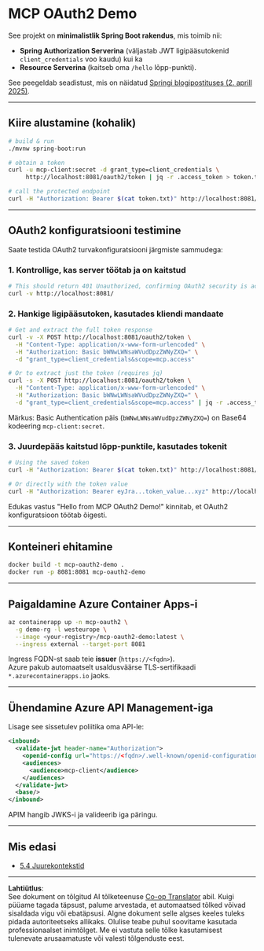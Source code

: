 <!--
CO_OP_TRANSLATOR_METADATA:
{
  "original_hash": "0a7083e660ca0d85fd6a947514c61993",
  "translation_date": "2025-10-11T12:09:48+00:00",
  "source_file": "05-AdvancedTopics/mcp-oauth2-demo/README.md",
  "language_code": "et"
}
-->
# MCP OAuth2 Demo

See projekt on **minimalistlik Spring Boot rakendus**, mis toimib nii:

* **Spring Authorization Serverina** (väljastab JWT ligipääsutokenid `client_credentials` voo kaudu) kui ka  
* **Resource Serverina** (kaitseb oma `/hello` lõpp-punkti).

See peegeldab seadistust, mis on näidatud [Springi blogipostituses (2. aprill 2025)](https://spring.io/blog/2025/04/02/mcp-server-oauth2).

---

## Kiire alustamine (kohalik)

```bash
# build & run
./mvnw spring-boot:run

# obtain a token
curl -u mcp-client:secret -d grant_type=client_credentials \
     http://localhost:8081/oauth2/token | jq -r .access_token > token.txt

# call the protected endpoint
curl -H "Authorization: Bearer $(cat token.txt)" http://localhost:8081/hello
```

---

## OAuth2 konfiguratsiooni testimine

Saate testida OAuth2 turvakonfiguratsiooni järgmiste sammudega:

### 1. Kontrollige, kas server töötab ja on kaitstud

```bash
# This should return 401 Unauthorized, confirming OAuth2 security is active
curl -v http://localhost:8081/
```

### 2. Hankige ligipääsutoken, kasutades kliendi mandaate

```bash
# Get and extract the full token response
curl -v -X POST http://localhost:8081/oauth2/token \
  -H "Content-Type: application/x-www-form-urlencoded" \
  -H "Authorization: Basic bWNwLWNsaWVudDpzZWNyZXQ=" \
  -d "grant_type=client_credentials&scope=mcp.access"

# Or to extract just the token (requires jq)
curl -s -X POST http://localhost:8081/oauth2/token \
  -H "Content-Type: application/x-www-form-urlencoded" \
  -H "Authorization: Basic bWNwLWNsaWVudDpzZWNyZXQ=" \
  -d "grant_type=client_credentials&scope=mcp.access" | jq -r .access_token > token.txt
```

Märkus: Basic Authentication päis (`bWNwLWNsaWVudDpzZWNyZXQ=`) on Base64 kodeering `mcp-client:secret`.

### 3. Juurdepääs kaitstud lõpp-punktile, kasutades tokenit

```bash
# Using the saved token
curl -H "Authorization: Bearer $(cat token.txt)" http://localhost:8081/hello

# Or directly with the token value
curl -H "Authorization: Bearer eyJra...token_value...xyz" http://localhost:8081/hello
```

Edukas vastus "Hello from MCP OAuth2 Demo!" kinnitab, et OAuth2 konfiguratsioon töötab õigesti.

---

## Konteineri ehitamine

```bash
docker build -t mcp-oauth2-demo .
docker run -p 8081:8081 mcp-oauth2-demo
```

---

## Paigaldamine **Azure Container Apps**-i

```bash
az containerapp up -n mcp-oauth2 \
  -g demo-rg -l westeurope \
  --image <your-registry>/mcp-oauth2-demo:latest \
  --ingress external --target-port 8081
```

Ingress FQDN-st saab teie **issuer** (`https://<fqdn>`).  
Azure pakub automaatselt usaldusväärse TLS-sertifikaadi `*.azurecontainerapps.io` jaoks.

---

## Ühendamine **Azure API Management**-iga

Lisage see sissetulev poliitika oma API-le:

```xml
<inbound>
  <validate-jwt header-name="Authorization">
    <openid-config url="https://<fqdn>/.well-known/openid-configuration"/>
    <audiences>
      <audience>mcp-client</audience>
    </audiences>
  </validate-jwt>
  <base/>
</inbound>
```

APIM hangib JWKS-i ja valideerib iga päringu.

---

## Mis edasi

- [5.4 Juurekontekstid](../mcp-root-contexts/README.md)

---

**Lahtiütlus**:  
See dokument on tõlgitud AI tõlketeenuse [Co-op Translator](https://github.com/Azure/co-op-translator) abil. Kuigi püüame tagada täpsust, palume arvestada, et automaatsed tõlked võivad sisaldada vigu või ebatäpsusi. Algne dokument selle algses keeles tuleks pidada autoriteetseks allikaks. Olulise teabe puhul soovitame kasutada professionaalset inimtõlget. Me ei vastuta selle tõlke kasutamisest tulenevate arusaamatuste või valesti tõlgenduste eest.